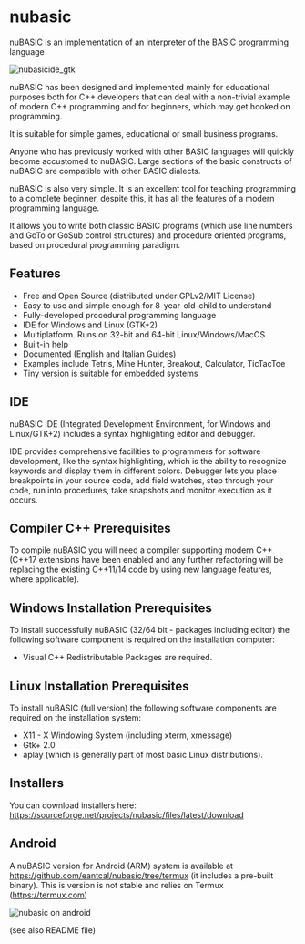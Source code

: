 # nubasic
nuBASIC is an implementation of an interpreter of the BASIC programming language

![nubasicide_gtk](https://user-images.githubusercontent.com/13032534/27808819-69aaa2c2-6042-11e7-9132-675d1c71d162.png)

nuBASIC has been designed and implemented mainly for educational purposes both for C++ developers that can deal with a non-trivial example of modern C++ programming and for beginners, which may get hooked on programming. 

It is suitable for simple games, educational or small business programs.

Anyone who has previously worked with other BASIC languages will quickly become accustomed to nuBASIC.
Large sections of the basic constructs of nuBASIC are compatible with other BASIC dialects.

nuBASIC is also very simple. It is an excellent tool for teaching programming to a complete beginner, despite this, it has all the features of a modern programming language.

It allows you to write both classic BASIC programs (which use line numbers and GoTo or GoSub control structures) and procedure oriented programs, based on procedural programming paradigm.

## Features
- Free and Open Source (distributed under GPLv2/MIT License)
- Easy to use and simple enough for 8-year-old-child to understand
- Fully-developed procedural programming language
- IDE for Windows and Linux (GTK+2)
- Multiplatform. Runs on 32-bit and 64-bit Linux/Windows/MacOS
- Built-in help
- Documented (English and Italian Guides)
- Examples include Tetris, Mine Hunter, Breakout, Calculator, TicTacToe
- Tiny version is suitable for embedded systems

## IDE
nuBASIC IDE (Integrated Development Environment, for Windows and Linux/GTK+2) includes a syntax highlighting editor and debugger. 

IDE provides comprehensive facilities to programmers for software development, like the syntax highlighting, which is the ability to recognize keywords and display them in different colors.
Debugger lets you place breakpoints in your source code, add field watches, step through your code, run into procedures, take snapshots and monitor execution as it occurs.

## Compiler C++ Prerequisites
To compile nuBASIC you will need a compiler supporting modern C++ 
(C++17 extensions have been enabled and any further refactoring will be replacing the existing C++11/14 code by using new language features, where applicable).

## Windows Installation Prerequisites
To install successfully nuBASIC (32/64 bit - packages including editor) the following software component is required on the installation computer:
- Visual C++ Redistributable Packages are required.

## Linux Installation Prerequisites
To install nuBASIC (full version) the following software components are required on the installation system:
- X11 - X Windowing System (including xterm, xmessage)
- Gtk+ 2.0
- aplay (which is generally part of most basic Linux distributions).

## Installers
You can download installers here: https://sourceforge.net/projects/nubasic/files/latest/download

## Android
A nuBASIC version for Android (ARM) system is available at https://github.com/eantcal/nubasic/tree/termux (it includes a pre-built binary).
This is version is not stable and relies on Termux (https://termux.com)

![nubasic on android](https://sites.google.com/site/nubasiclanguageinterpreter/home/screenshot/nubasicide_on_android.png?attredirects=0)

(see also README file)
